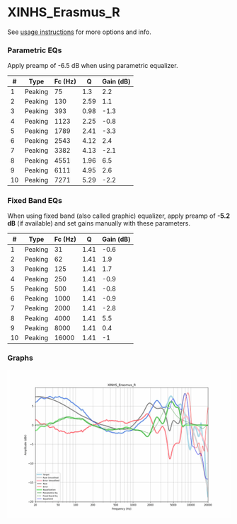 # XINHS_Erasmus_R
See [usage instructions](https://github.com/jaakkopasanen/AutoEq#usage) for more options and info.

### Parametric EQs
Apply preamp of -6.5 dB when using parametric equalizer.

|   # | Type    |   Fc (Hz) |    Q |   Gain (dB) |
|-----|---------|-----------|------|-------------|
|   1 | Peaking |        75 | 1.3  |         2.2 |
|   2 | Peaking |       130 | 2.59 |         1.1 |
|   3 | Peaking |       393 | 0.98 |        -1.3 |
|   4 | Peaking |      1123 | 2.25 |        -0.8 |
|   5 | Peaking |      1789 | 2.41 |        -3.3 |
|   6 | Peaking |      2543 | 4.12 |         2.4 |
|   7 | Peaking |      3382 | 4.13 |        -2.1 |
|   8 | Peaking |      4551 | 1.96 |         6.5 |
|   9 | Peaking |      6111 | 4.95 |         2.6 |
|  10 | Peaking |      7271 | 5.29 |        -2.2 |

### Fixed Band EQs
When using fixed band (also called graphic) equalizer, apply preamp of **-5.2 dB** (if available) and set gains manually with these parameters.

|   # | Type    |   Fc (Hz) |    Q |   Gain (dB) |
|-----|---------|-----------|------|-------------|
|   1 | Peaking |        31 | 1.41 |        -0.6 |
|   2 | Peaking |        62 | 1.41 |         1.9 |
|   3 | Peaking |       125 | 1.41 |         1.7 |
|   4 | Peaking |       250 | 1.41 |        -0.9 |
|   5 | Peaking |       500 | 1.41 |        -0.8 |
|   6 | Peaking |      1000 | 1.41 |        -0.9 |
|   7 | Peaking |      2000 | 1.41 |        -2.8 |
|   8 | Peaking |      4000 | 1.41 |         5.5 |
|   9 | Peaking |      8000 | 1.41 |         0.4 |
|  10 | Peaking |     16000 | 1.41 |        -1   |

### Graphs
![](./XINHS_Erasmus_R.png)
